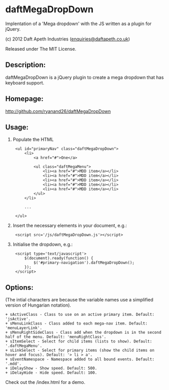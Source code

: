 # daftMegaDropDown

Implentation of a 'Mega dropdown' with the JS written as a plugin for jQuery.

(c) 2012 Daft Apeth Industries (enquiries@daftapeth.co.uk)

Released under The MIT License.

## Description:

daftMegaDropDown is a jQuery plugin to create a mega dropdown that has keyboard support.


## Homepage:

http://github.com/ryanand26/daftMegaDropDown

## Usage:

1. Populate the HTML

		<ul id="primaryNav" class="daftMegaDropDown">
			<li>
				<a href="#">One</a>

				<ul class="daftMegaMenu">
					<li><a href="#">MDD item</a></li>
					<li><a href="#">MDD item</a></li>
					<li><a href="#">MDD item</a></li>
					<li><a href="#">MDD item</a></li>
					<li><a href="#">MDD item</a></li>
				</ul>
			</li>

			...

		</ul>


2. Insert the necessary elements in your document, e.g.:
   
		<script src='/js/daftMegaDropDown.js'></script>


3. Initialise the dropdown, e.g.:

		<script type='text/javascript'>
			$(document).ready(function() {
				$('#primary-navigation').daftMegaDropDown();
			});
		</script>

## Options:

(The intial characters are because the variable names use a simplified version of Hungarian notation).

	+ sActiveClass - Class to use on an active primary item. Default: 'jsActive'.
	+ sMenuLinkClass - Class added to each mega-nav item. Default: 'menuLayerLink'.
	+ sMenuRightSideClass - Class add when the dropdown is in the second half of the menu. Default: 'menuRightClass'.
	+ sItemSelect - Select for child items (lists to show). Default: '.daftMegaMenu'.
	+ sLinkSelect - Select for primary items (show the child items on hover and focus). Default: '> li > a'.
	+ sEventNamespace - Namespace added to all bound events. Default: '.mdd'.
	+ iDelayShow - Show speed. Default: 500.
	+ iDelayHide - Hide speed. Default: 100.


Check out the /index.html for a demo.